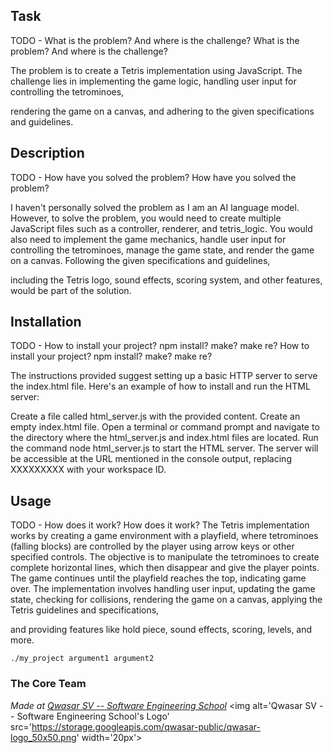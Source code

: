 ## Task
TODO - What is the problem? And where is the challenge?
What is the problem? And where is the challenge?


The problem is to create a Tetris implementation using JavaScript. The challenge lies in implementing the game logic, handling user input for controlling the tetrominoes, 

rendering the game on a canvas, and adhering to the given specifications and guidelines.

## Description
TODO - How have you solved the problem?
How have you solved the problem?

I haven't personally solved the problem as I am an AI language model. However, to solve the problem, you would need to create multiple JavaScript files such as a controller, renderer, and tetris_logic. You would also need to implement the game mechanics, handle user input for controlling the tetrominoes, manage the game state, and render the game on a canvas. Following the given specifications and guidelines,

 including the Tetris logo, sound effects, scoring system, and other features, would be part of the solution.


## Installation
TODO - How to install your project? npm install? make? make re?
How to install your project? npm install? make? make re?

The instructions provided suggest setting up a basic HTTP server to serve the index.html file. Here's an example of how to install and run the HTML server:

Create a file called html_server.js with the provided content.
Create an empty index.html file.
Open a terminal or command prompt and navigate to the directory where the html_server.js and index.html files are located.
Run the command node html_server.js to start the HTML server.
The server will be accessible at the URL mentioned in the console output, replacing XXXXXXXXX with your workspace ID.


## Usage
TODO - How does it work?
How does it work?
The Tetris implementation works by creating a game environment with a playfield, where tetrominoes (falling blocks) are controlled by the player using arrow keys or other specified controls. The objective is to manipulate the tetrominoes to create complete horizontal lines, which then disappear and give the player points. The game continues until the playfield reaches the top, indicating game over. The implementation involves handling user input, updating the game state, checking for collisions, rendering the game on a canvas, applying the Tetris guidelines and specifications, 

and providing features like hold piece, sound effects, scoring, levels, and more.


```
./my_project argument1 argument2
```

### The Core Team


<span><i>Made at <a href='https://qwasar.io'>Qwasar SV -- Software Engineering School</a></i></span>
<span><img alt='Qwasar SV -- Software Engineering School's Logo' src='https://storage.googleapis.com/qwasar-public/qwasar-logo_50x50.png' width='20px'></span>
